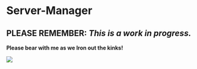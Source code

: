 # Server-Manager

## PLEASE REMEMBER: _This is a work in progress._ 

**Please bear with me as we Iron out the kinks!**


![](http://i63.tinypic.com/miozrk.png)
